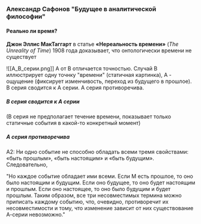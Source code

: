 ### Александр Сафонов "Будущее в аналитической философии"

#### Реально ли время?
**Джон Эллис МакТаггарт** в статье **«Нереальность времени»** (_The Unreality of Time_) 1908 года доказывает, что онтологически времени не существует

![[А_В_серии.png]]
А от В отличается точностью. Случай В иллюстрирует одну точнку "времени" (статичная картинка), А - ощущение (фиксирует изменчивость, переход из будущего в прошлое). 
В серия сводится к А серии. А серия противоречива.

##### В серия сводится к А серии
(В серия не предполагает течение времени, показывает только статичные события в какой-то конкретный момент)

##### А серия противоречива

А2: Ни одно событие не способно обладать всеми тремя свойствами: «быть прошлым», «быть настоящим» и «быть будущим». Следовательно,

"Но каждое событие обладает ими всеми. Если М есть прошлое, то оно было настоящим и будущим. Если оно будущее, то оно будет настоящим и прошлым. Если оно настоящее, то оно было будущим и будет прошлым. Таким образом, все три несовместимых термина можно приписать каждому событию, что, очевидно, противоречит их несовместимости и тому, что изменение зависит от них существование А-серии невозможно."
